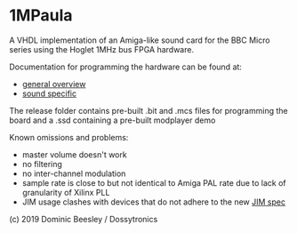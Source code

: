 # 1MPaula

A VHDL implementation of an Amiga-like sound card for the BBC Micro series using the Hoglet 1MHz bus FPGA hardware.

Documentation for programming the hardware can be found at:
* [general overview](vhdl/hoglet-1m-paula/readme.md) 
* [sound specific](vhdl/chipset_fb/sound.md)

The release folder contains pre-built .bit and .mcs files for programming the board and a .ssd containing a pre-built modplayer demo

Known omissions and problems:
- master volume doesn't work
- no filtering
- no inter-channel modulation
- sample rate is close to but not identical to Amiga PAL rate due to lack of granularity of Xilinx PLL
- JIM usage clashes with devices that do not adhere to the new [JIM spec](https://raw.githubusercontent.com/dominicbeesley/DataCentre/master/jim-spec-2019.txt)


(c) 2019 Dominic Beesley / Dossytronics
